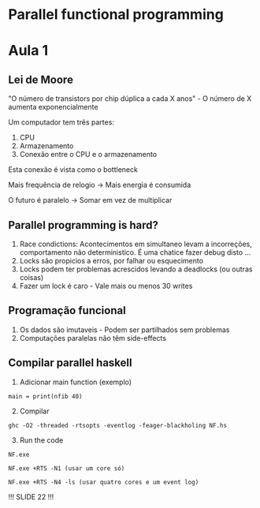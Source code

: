 # Parallel functional programming

# Aula 1

## Lei de Moore

"O número de transistors por chip dúplica a cada X anos" - O número de X aumenta exponencialmente

Um computador tem três partes:
1. CPU 
2. Armazenamento 
3. Conexão entre o CPU e o armazenamento

Esta conexão é vista como o bottleneck

Mais frequência de relogio -> Mais energia é consumida

O futuro é paralelo -> Somar em vez de multiplicar 

## Parallel programming is hard? 

1. Race condictions: Acontecimentos em simultaneo levam a incorreções, comportamento não deterministico. É uma chatice fazer debug disto ...
2. Locks são propicios a erros, por falhar ou esquecimento
3. Locks podem ter problemas acrescidos levando a deadlocks (ou outras coisas)
4. Fazer um lock é caro - Vale mais ou menos 30 writes

## Programação funcional

1. Os dados são imutaveis - Podem ser partilhados sem problemas
2. Computações paralelas não têm side-effects

## Compilar parallel haskell

1. Adicionar main function (exemplo)

```
main = print(nfib 40)
```

2. Compilar

```
ghc -O2 -threaded -rtsopts -eventlog -feager-blackholing NF.hs
```

3. Run the code

```
NF.exe

NF.exe +RTS -N1 (usar um core só)

NF.exe +RTS -N4 -ls (usar quatro cores e um event log)
```

!!! SLIDE 22 !!!